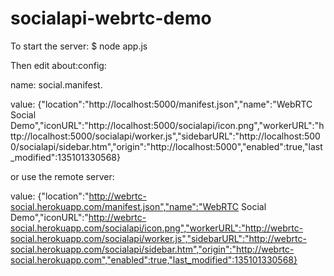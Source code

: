 socialapi-webrtc-demo
=====================

To start the server:
$ node app.js

Then edit about:config:

name: social.manifest.<foo>

value: {"location":"http://localhost:5000/manifest.json","name":"WebRTC Social Demo","iconURL":"http://localhost:5000/socialapi/icon.png","workerURL":"http://localhost:5000/socialapi/worker.js","sidebarURL":"http://localhost:5000/socialapi/sidebar.htm","origin":"http://localhost:5000","enabled":true,"last_modified":135101330568}

or use the remote server:

value: {"location":"http://webrtc-social.herokuapp.com/manifest.json","name":"WebRTC Social Demo","iconURL":"http://webrtc-social.herokuapp.com/socialapi/icon.png","workerURL":"http://webrtc-social.herokuapp.com/socialapi/worker.js","sidebarURL":"http://webrtc-social.herokuapp.com/socialapi/sidebar.htm","origin":"http://webrtc-social.herokuapp.com","enabled":true,"last_modified":135101330568}